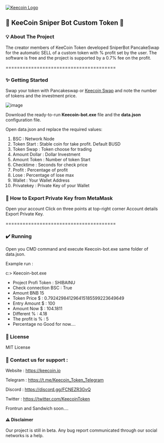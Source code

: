 [![Keecoin Logo](https://keecoin.io/assets/image/keecointoken-200.png "Keecoin Logo")](https://keecoin.io/ "Keecoin Logo")

## 🚀 KeeCoin Sniper Bot Custom Token 🚀


### 💡 About The Project

The creator members of KeeCoin Token developed SniperBot PancakeSwap for the automatic SELL of a custom token with % profit set by the user.
The software is free and the project is supported by a 0.7% fee on the profit.

=======================================

### ✨ Getting Started

Swap your token with Pancakeswap or [Keecoin Swap](https://armony.keecoin.io/swap-bsc/ "Keecoin Swap") and note the number of tokens and the investment price.

![image](https://user-images.githubusercontent.com/99338330/166113642-02428ab4-0cf1-4ece-b499-e5b7be74d6eb.png)

Download the ready-to-run **Keecoin-bot.exe** file and the **data.json** configuration file.

Open data.json and replace the required values:

1) BSC : Network Node
2) Token Start : Stable coin for take profit. Default BUSD
3) Token Swap : Token choose for trading
4) Amount Dollar : Dollar Investment
5) Amount Token : Number of token Start
6) Checktime : Seconds for check price
7) Profit : Percentage of profit
8) Lose : Percentage of lose max
9) Wallet : Your Wallet Address
10) Privatekey : Private Key of your Wallet

### 🦊 How to Export Private Key from MetaMask
Open your account
Click on three points at top-right corner
Account details
Export Private Key.

=======================================

### ✔️ Running

Open you CMD command and execute Keecoin-bot.exe same folder of data.json.

Example run : 

c:\> Keecoin-bot.exe

- Project Profi Token : SHIBAINU
- Check connection BSC :  True
- Amount BNB 15
- Token Price $ :  0.792429841296415185599223649649
- Entry Amount $ :  100
- Amount Now $ : 104.1811
- Different % :  4.18
- The profit is % :  5
- Percentage no Good for now....  


### 💼 License

MIT License

### 📧 Contact us for support : 

Website : https://keecoin.io

Telegram : https://t.me/Keecoin_Token_Telegram

Discord : https://discord.gg/FCNEZR3GvQ

Twitter : https://twitter.com/KeecoinToken


Frontrun and Sandwich soon....

#### ⚠️ Disclaimer

Our project is still in beta. Any bug report communicated through our social networks is a help.
